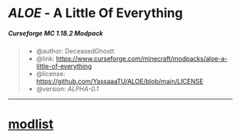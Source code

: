 <h1><i>ALOE</i> - A Little Of Everything</h1>

<h5> Curseforge MC 1.18.2 Modpack</h5>


 > * @author:      DeceasedGhostt
 > * @link:        https://www.curseforge.com/minecraft/modpacks/aloe-a-little-of-everything
 > * @license:     https://github.com/YassaaaTU/ALOE/blob/main/LICENSE
 > * @version:     <i>ALPHA-0.1</i>
 
---

<h1>
 
 [modlist](modlist.md)

</h1>
